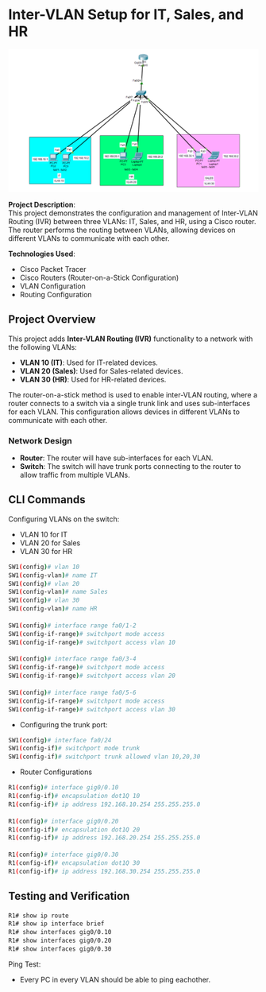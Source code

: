 # Inter-VLAN Setup for IT, Sales, and HR

![Inter-VLAN Network Diagram](./Images/VLAN_Topology.PNG)

**Project Description**:  
This project demonstrates the configuration and management of Inter-VLAN Routing (IVR) between three VLANs: IT, Sales, and HR, using a Cisco router. The router performs the routing between VLANs, allowing devices on different VLANs to communicate with each other.


**Technologies Used**:  
- Cisco Packet Tracer
- Cisco Routers (Router-on-a-Stick Configuration)
- VLAN Configuration
- Routing Configuration

## Project Overview

This project adds **Inter-VLAN Routing (IVR)** functionality to a network with the following VLANs:

- **VLAN 10 (IT)**: Used for IT-related devices.
- **VLAN 20 (Sales)**: Used for Sales-related devices.
- **VLAN 30 (HR)**: Used for HR-related devices.

The router-on-a-stick method is used to enable inter-VLAN routing, where a router connects to a switch via a single trunk link and uses sub-interfaces for each VLAN. This configuration allows devices in different VLANs to communicate with each other.

### **Network Design**

- **Router**: The router will have sub-interfaces for each VLAN.
- **Switch**: The switch will have trunk ports connecting to the router to allow traffic from multiple VLANs.


## CLI Commands
Configuring VLANs on the switch:

- VLAN 10 for IT
- VLAN 20 for Sales
- VLAN 30 for HR

```bash
SW1(config)# vlan 10
SW1(config-vlan)# name IT
SW1(config)# vlan 20
SW1(config-vlan)# name Sales
SW1(config)# vlan 30
SW1(config-vlan)# name HR

SW1(config)# interface range fa0/1-2
SW1(config-if-range)# switchport mode access
SW1(config-if-range)# switchport access vlan 10

SW1(config)# interface range fa0/3-4
SW1(config-if-range)# switchport mode access
SW1(config-if-range)# switchport access vlan 20

SW1(config)# interface range fa0/5-6
SW1(config-if-range)# switchport mode access
SW1(config-if-range)# switchport access vlan 30
```
- Configuring the trunk port:
```bash
SW1(config)# interface fa0/24
SW1(config-if)# switchport mode trunk
SW1(config-if)# switchport trunk allowed vlan 10,20,30
```
- Router Configurations
```bash
R1(config)# interface gig0/0.10
R1(config-if)# encapsulation dot1Q 10
R1(config-if)# ip address 192.168.10.254 255.255.255.0

R1(config)# interface gig0/0.20
R1(config-if)# encapsulation dot1Q 20
R1(config-if)# ip address 192.168.20.254 255.255.255.0

R1(config)# interface gig0/0.30
R1(config-if)# encapsulation dot1Q 30
R1(config-if)# ip address 192.168.30.254 255.255.255.0
```
## Testing and Verification
```bash
R1# show ip route
R1# show ip interface brief
R1# show interfaces gig0/0.10
R1# show interfaces gig0/0.20
R1# show interfaces gig0/0.30
```
Ping Test:
- Every PC in every VLAN should be able to ping eachother.
